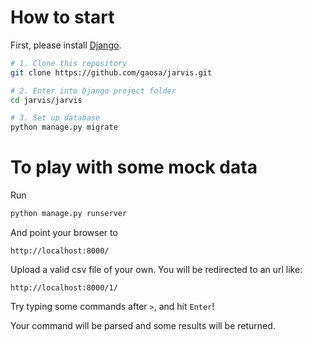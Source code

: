 # How to start

First, please install [Django](https://docs.djangoproject.com/en/2.2/topics/install/).

```bash
# 1. Clone this repository
git clone https://github.com/gaosa/jarvis.git

# 2. Enter into Django project folder
cd jarvis/jarvis

# 3. Set up database
python manage.py migrate
```

# To play with some mock data

Run

```bash
python manage.py runserver
```

And point your browser to

```
http://localhost:8000/
```

Upload a valid csv file of your own. You will be redirected to an url like:

```
http://localhost:8000/1/
```

Try typing some commands after `>`,
and hit `Enter`! 

Your command will be parsed and some results will be returned.